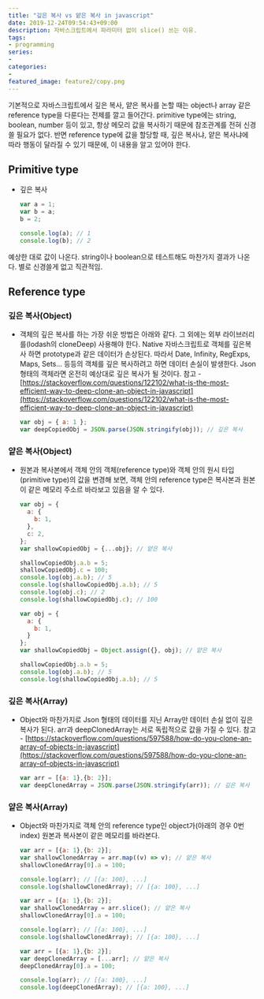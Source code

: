 ```yaml
---
title: "깊은 복사 vs 얕은 복사 in javascript"
date: 2019-12-24T09:54:43+09:00
description: 자바스크립트에서 파라미터 없이 slice() 쓰는 이유.
tags:
- programming
series:
-
categories:
-
featured_image: feature2/copy.png
---
```


기본적으로 자바스크립트에서 깊은 복사, 얕은 복사를 논할 때는 object나 array 같은 reference type을 다룬다는 전제를 깔고 들어간다.
 primitive type에는 string, boolean, number 등이 있고, 항상 메모리 값을 복사하기 때문에 참조관계를 전혀 신경 쓸 필요가 없다. 반면 reference type에 값을 할당할 때, 깊은 복사냐, 얕은 복사냐에 따라 행동이 달라질 수 있기 때문에, 이 내용을 알고 있어야 한다.

## Primitive type

- 깊은 복사

    ```javascript
    var a = 1;
    var b = a;
    b = 2;
    
    console.log(a); // 1
    console.log(b); // 2
    ```

예상한 대로 값이 나온다. string이나 boolean으로 테스트해도 마찬가지 결과가 나온다. 별로 신경쓸게 없고 직관적임.

## Reference type

### 깊은 복사(Object)

- 객체의 깊은 복사를 하는 가장 쉬운 방법은 아래와 같다. 그 외에는 외부 라이브러리를(lodash의 cloneDeep) 사용해야 한다. Native 자바스크립트로 객체를 깊은복사 하면 prototype과 같은 데이터가 손상된다. 따라서 Date, Infinity, RegExps, Maps, Sets... 등등의 객체를 깊은 복사하려고 하면 데이터 손실이 발생한다. Json 형태의 객체라면 온전히 예상대로 깊은 복사가 될 것이다. 
    참고 - [https://stackoverflow.com/questions/122102/what-is-the-most-efficient-way-to-deep-clone-an-object-in-javascript](https://stackoverflow.com/questions/122102/what-is-the-most-efficient-way-to-deep-clone-an-object-in-javascript)

    ```javascript
    var obj = { a: 1 };
    var deepCopiedObj = JSON.parse(JSON.stringify(obj)); // 깊은 복사
    ```

### 얕은 복사(Object)

- 원본과 복사본에서 객체 안의 객체(reference type)와 객체 안의 원시 타입(primitive type)의 값을 변경해 보면, 객체 안의 reference type은 복사본과 원본이 같은 메모리 주소르 바라보고 있음을 알 수 있다.

    ```javascript
    var obj = {
      a: {
        b: 1,
      },
      c: 2,
    };
    var shallowCopiedObj = {...obj}; // 얕은 복사

    shallowCopiedObj.a.b = 5;
    shallowCopiedObj.c = 100;
    console.log(obj.a.b); // 5
    console.log(shallowCopiedObj.a.b); // 5
    console.log(obj.c); // 2
    console.log(shallowCopiedObj.c); // 100
    ```

    ```javascript
    var obj = {
      a: {
        b: 1,
      }
    };
    var shallowCopiedObj = Object.assign({}, obj); // 얕은 복사

    shallowCopiedObj.a.b = 5;
    console.log(obj.a.b); // 5
    console.log(shallowCopiedObj.a.b); // 5
    ```

### 깊은 복사(Array)

- Object와 마찬가지로 Json 형태의 데이터를 지닌 Array만 데이터 손실 없이 깊은 복사가 된다. arr과 deepClonedArray는 서로 독립적으로 값을 가질 수 있다.
    참고 - [https://stackoverflow.com/questions/597588/how-do-you-clone-an-array-of-objects-in-javascript](https://stackoverflow.com/questions/597588/how-do-you-clone-an-array-of-objects-in-javascript)

    ```javascript
    var arr = [{a: 1},{b: 2}];
    var deepClonedArray = JSON.parse(JSON.stringify(arr)); // 깊은 복사
    ```

### 얕은 복사(Array)

- Object와 마찬가지로 객체 안의 reference type인 object가(아래의 경우 0번 index) 원본과 복사본이 같은 메모리를 바라본다.

    ```javascript
    var arr = [{a: 1},{b: 2}];
    var shallowClonedArray = arr.map((v) => v); // 얕은 복사
    shallowClonedArray[0].a = 100;
    
    console.log(arr); // [{a: 100}, ...]
    console.log(shallowClonedArray); // [{a: 100}, ...]
    ```

    ```javascript
    var arr = [{a: 1},{b: 2}];
    var shallowClonedArray = arr.slice(); // 얕은 복사
    shallowClonedArray[0].a = 100;
    
    console.log(arr); // [{a: 100}, ...]
    console.log(shallowClonedArray); // [{a: 100}, ...]
    ```

    ```javascript
    var arr = [{a: 1},{b: 2}];
    var deepClonedArray = [...arr]; // 얕은 복사
    deepClonedArray[0].a = 100;
    
    console.log(arr); // [{a: 100}, ...]
    console.log(deepClonedArray); // [{a: 100}, ...]
    ```

